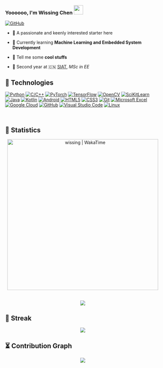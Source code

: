### Yoooooo, I'm Wissing Chen <img src="https://raw.githubusercontent.com/MartinHeinz/MartinHeinz/master/wave.gif" width="30px"> 
[![GitHub](https://img.shields.io/badge/dynamic/json?logo=github&label=GitHub&labelColor=495867&color=495867&query=%24.data.totalSubs&url=https%3A%2F%2Fapi.spencerwoo.com%2Fsubstats%2F%3Fsource%3Dgithub%26queryKey%3Dhayschan&style=flat-square)](https://github.com/WissingChen)

- 🤪 A passionate and keenly interested starter here
  
- 🌱 Currently learning **Machine Learning and Embedded System Development**

- 👀 Tell me some **cool stuffs**
  
- 🍻 Second year at 🇨🇳 [SIAT](https://www.siat.ac.cn/), _MSc in EE_
  
## 🔧 Technologies
[![Python](https://img.shields.io/static/v1?style=for-the-badge&message=Python&color=3776AB&logo=Python&logoColor=FFFFFF&label=)](https://www.python.org/)
[![C/C++](https://img.shields.io/static/v1?style=for-the-badge&message=C/C+primer+Plus&color=656765&logo=C&logoColor=D7C4BB&label=)](https://www.cplusplus.com/)
[![PyTorch](https://img.shields.io/static/v1?style=for-the-badge&message=PyTorch&color=3C2F41&logo=PyTorch&logoColor=BF3B3B&label=)](https://pytorch.org/)
[![TensorFlow](https://img.shields.io/static/v1?style=for-the-badge&message=TensorFlow&color=86473F&logo=TensorFlow&logoColor=F75C2F&label=)](https://www.tensorflow.org/)
[![OpenCV](https://img.shields.io/static/v1?style=for-the-badge&message=OpenCV&color=096148&logo=Opencv&logoColor=FFFFFF&label=)](https://opencv.org/)
[![SciKitLearn](https://img.shields.io/static/v1?style=for-the-badge&message=Sci-Kit+Learn&color=261E47&logo=SciKitLearn&logoColor=EFBB24&label=)](https://scikit-learn.org/)
[![Java](https://img.shields.io/static/v1?style=for-the-badge&message=Java&color=007396&logo=Java&logoColor=FFFFFF&label=)](https://www.java.com/)
[![Kotlin](https://img.shields.io/static/v1?style=for-the-badge&message=Kotlin&color=1C1C1C&logo=Kotlin&logoColor=77428D&label=)](https://kotlinlang.org/)
[![Android](https://img.shields.io/static/v1?style=for-the-badge&message=Android&color=5DAC81&logo=Android&logoColor=FFFFFB&label=)](https://www.android.com/)
[![HTML5](https://img.shields.io/static/v1?style=for-the-badge&message=HTML5&color=E34F26&logo=HTML5&logoColor=FFFFFF&label=)](https://developer.mozilla.org/en-US/docs/Glossary/HTML5)
[![CSS3](https://img.shields.io/static/v1?style=for-the-badge&message=CSS3&color=1572B6&logo=CSS3&logoColor=FFFFFF&label=)](https://developer.mozilla.org/en-US/docs/Web/CSS)
[![Git](https://img.shields.io/static/v1?style=for-the-badge&message=Git&color=F05032&logo=Git&logoColor=FFFFFF&label=)](https://git-scm.com/)
[![Microsoft Excel](https://img.shields.io/static/v1?style=for-the-badge&message=Microsoft+Excel&color=217346&logo=Microsoft+Excel&logoColor=FFFFFF&label=)](https://www.microsoft.com/en-us/microsoft-365/excel)
[![Google Cloud](https://img.shields.io/static/v1?style=for-the-badge&message=Google+Cloud&color=4285F4&logo=Google+Cloud&logoColor=FFFFFF&label=)](https://cloud.google.com/)
[![GitHub](https://img.shields.io/static/v1?style=for-the-badge&message=GitHub&color=181717&logo=GitHub&logoColor=FFFFFF&label=)](https://github.com)
[![Visual Studio Code](https://img.shields.io/static/v1?style=for-the-badge&message=Visual+Studio+Code&color=007ACC&logo=Visual+Studio+Code&logoColor=FFFFFF&label=)](https://code.visualstudio.com/)
[![Linux](https://img.shields.io/static/v1?style=for-the-badge&message=Linux&color=222222&logo=Linux&logoColor=FCC624&label=)](https://www.linux.org/)

 <br>

## 🚀 Statistics

<!-- using instance: https://github-readme-stats.vercel.app is now https://minituff-github-readme-stats.vercel.app -->
<center> <a href="https://wakatime.com/@wissing" title="WakaTime Statistics"><img align="center" width="490" alt="wissing | WakaTime" src="https://minituff-github-readme-stats.vercel.app/api/wakatime?username=wissing&layout=compact&theme=gruvbox"/></a> </center>

<br>
<br>

<center title="Wissing's GitHub stats" href="https://github.com/anuraghazra/github-readme-stats"> <img src="https://github-readme-stats.vercel.app/api?username=WissingChen&count_private=true&show_icons=true&theme=gruvbox"> </center>

## 🧮 Streak

<center href="https://github.com/anuraghazra/github-readme-stats">
<img align="center" src="https://github-readme-streak-stats.herokuapp.com/?user=WissingChen&theme=gruvbox&hide_rank=false&border_radius=10&line_height=28&hide_border=true&text_color=a3a3a3"/>
</center>

## ⏳ Contribution Graph

<p align = "center">
 <img src="https://activity-graph.herokuapp.com/graph?username=WissingChen&text_color=a3a3a3&border_radius=10&line_height=28&hide_border=true&text_color=a3a3a3&theme=gruvbox&area=true&area_color=a3a3a3"/>
</p>
